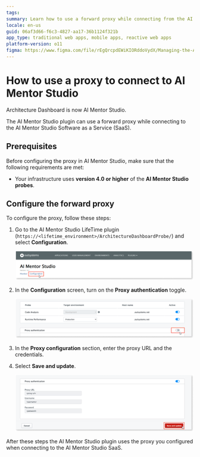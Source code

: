 ```yaml
---
tags: 
summary: Learn how to use a forward proxy while connecting from the AI Mentor Studio plugin to the AI Mentor Studio Software as a Service (SaaS).
locale: en-us
guid: 06af3d66-f6c3-4827-aa17-36b1124f321b
app_type: traditional web apps, mobile apps, reactive web apps
platform-version: o11
figma: https://www.figma.com/file/rEgQrcpdEWiKIORddoVydX/Managing-the-Applications-Lifecycle?type=design&node-id=929%3A747&mode=design&t=rzWSTBJIapfhmERp-1
---
```


# How to use a proxy to connect to AI Mentor Studio

<div class="info" markdown="1">

Architecture Dashboard is now AI Mentor Studio.

</div>

The AI Mentor Studio plugin can use a forward proxy while connecting to the AI Mentor Studio Software as a Service (SaaS). 

## Prerequisites

Before configuring the proxy in AI Mentor Studio, make sure that the following requirements are met:

* Your infrastructure uses **version 4.0 or higher** of the **AI Mentor Studio probes**.

## Configure the forward proxy

To configure the proxy, follow these steps:

1. Go to the AI Mentor Studio LifeTime plugin (`https://<lifetime_environment>/ArchitectureDashboardProbe/`) and select **Configuration**.

    ![Screenshot of AI Mentor Studio LifeTime plugin showing where to configure the proxy settings](images/proxy-config-ams.png "AI Mentor Studio Proxy Configuration")

1. In the **Configuration** screen, turn on the **Proxy authentication** toggle.

    ![Image of the Proxy Authentication toggle switch in the AI Mentor Studio Configuration screen](images/proxy-auth-toggle-ams.png "Proxy Authentication Toggle")

1. In the **Proxy configuration** section, enter the proxy URL and the credentials.

1. Select **Save and update**.

    ![Save and Update button in the Proxy Configuration section of AI Mentor Studio](images/proxy-info-ams.png "Save and Update Proxy Settings")

After these steps the AI Mentor Studio plugin uses the proxy you configured when connecting to the AI Mentor Studio SaaS.
